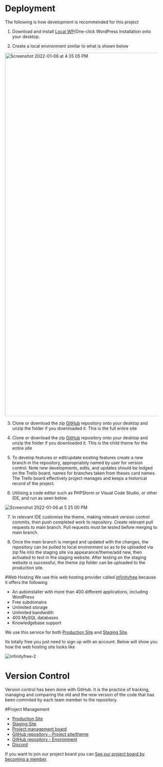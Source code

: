 # Deployment

The following is how development is recommended for this project

1. Download and install <a href="https://localwp.com/">Local WP</a>(One-click WordPress Installation  onto your desktop.

2. Create a local environment similar to what is shown below
<img width="1194" alt="Screenshot 2022-01-06 at 4 35 05 PM" src="https://user-images.githubusercontent.com/68360382/148569276-15cbd212-b65d-42de-935d-e14d9fea2c8d.png">

3. Clone or download the zip  <a href="https://github.com/cp3402-students/cp3402-2021-site-cp3402-group-11">GitHub</a> repository onto your desktop and unzip the folder if you downloaded it. This is the full entire site 

4. Clone or download the zip <a href="https://github.com/cp3402-students/cp3402-2021-env-cp3402-group-11">GitHub</a>  repository onto your desktop and unzip the folder if you downloaded it. This is the child theme for the entire  site

5. To develop features or edit/update existing features create a new branch in the repository, appropriately named by user for version control. Note new developments, edits, and updates should be lodged on the Trello board, names for branches taken from theses card names. The Trello board effectively project manages and keeps a historical record of the project.

6. Utilising a code editor such as PHPStorm or Visual Code Studio, or other IDE, and run as seen below.

![Screenshot 2022-01-06 at 5 25 00 PM](https://user-images.githubusercontent.com/68360382/148569708-6620ecce-55d0-4b1a-a301-2d9d282df569.png)


7. In relevant IDE customise the theme, making relevant version control commits, then push completed work to repository. Create relevant pull requests to main branch. Pull requests must be tested before merging to main branch.

8. Once the main branch is merged and updated with the changes, the repository can be pulled to local environment so as to be uploaded via zip file into the staging site via appearance/theme/add new, then activated to test in the staging website. After testing on the staging website is successful, the theme zip folder can be uploaded to the production site.

#Web Hosting
We use this web hosting provider called <a href="https://infinityfree.net">infinityfree</a> because it offers the following  
* An autoinstaller with more than 400 different applications, including WordPress
* Free subdomains
* Unlimited storage
* Unlimited bandwidth
* 400 MySQL databases
* Knowledgebase support

We use this service for both <a href="http://www.blissful-bites.infinityfreeapp.com" target="_blank">Production Site</a> and <a href="http://www.blissful-bites-staging.epizy.com" target="_blank">Staging Site</a>.

Its totally free you just need to sign up with an account. Below will show you how the web hosting site looks like

![infinityfree-2](https://user-images.githubusercontent.com/68360382/148569386-b2453342-c232-4e2d-ae22-819eb7c1d43c.png)


# Version Control 

Version control has been done with GitHub. It is the practice of tracking, managing and comparing the old and the new version of the code that has been commited by each team member to the repository.


#Project Management

* <a href="http://www.blissful-bites.infinityfreeapp.com" target="_blank">Production Site</a>
* <a href="http://www.blissful-bites-staging.epizy.com" target="_blank">Staging Site</a>
* <a href="https://trello.com/b/BmYCc0mI/cp3402-group-11" target="_blank">Project management board</a>
* <a href="https://github.com/cp3402-students/cp3402-2021-site-cp3402-group-11" target="_blank">GitHub repository - Project site/theme</a>
* <a href="https://github.com/cp3402-students/cp3402-2021-env-cp3402-group-11" target="_blank">GitHub repository - Environment</a>
* <a href="https://discord.gg/5CX3kcQBVB" target="_blank"> Discord </a>

If you want to join our project board you can <a href = "https://trello.com/invite/b/BmYCc0mI/2c3010781d8a914fe8d90afba115af8a/cp3402-group-11" target="_blank"> See our project board by becoming a member</a>.
